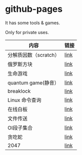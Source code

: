 # github-pages
It has some tools & games.

Only for private uses.

|  内容   | 链接  |
|  ----  | ----  |
| 分解质因数（scratch） | [link](https://wwz2008.github.io/github-pages/分解质因数.html) |
| 俄罗斯方块 | [link](https://wwz2008.github.io/github-pages/tetris/index.html) |
| 生命游戏 | [link](https://wwz2008.github.io/github-pages/conway/game-of-life.html) |
| quantum game(静音） | [link](http://play.quantumgame.io/) |
| breaklock | [link](https://maxwellito.github.io/breaklock/) |
| Linux 命令查询 | [link](https://wangchujiang.com/linux-command/) |
| 在线白板 | [link](http://oxoyo.co/XBoard/) |
| 文件传送 | [link](https://airportal.cn/) |
| OI段子集合 | [link](https://www.luogu.com.cn/paste/ib37lem5) |
| 贪吃蛇 | [link](https://john1089.github.io/github-pages/greedysnake/) |
| 2047 | [link](https://john1089.github.io/github-pages/2047/) |
